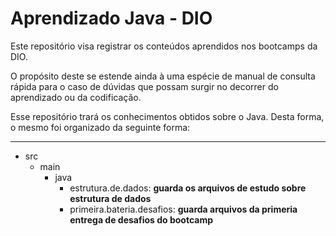 # Aprendizado Java - DIO

Este repositório visa registrar os conteúdos aprendidos nos bootcamps da DIO.

O propósito deste se estende ainda à uma espécie de manual de consulta rápida
para o caso de dúvidas que possam surgir no decorrer do aprendizado
ou da codificação.

Esse repositório trará os conhecimentos obtidos sobre o Java.
Desta forma, o mesmo foi organizado da seguinte forma:

---

* src
    * main 
      * java
        * estrutura.de.dados: **guarda os arquivos de estudo sobre estrutura de dados**
        * primeira.bateria.desafios: **guarda arquivos da primeria entrega de desafios do bootcamp**
    

